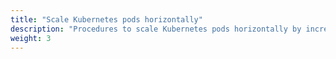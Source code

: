 ```yaml
---
title: "Scale Kubernetes pods horizontally"
description: "Procedures to scale Kubernetes pods horizontally by increasing the replica count"
weight: 3
---
```

